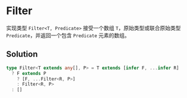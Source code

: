 # Filter

实现类型 `Filter<T, Predicate>` 接受一个数组 `T`，原始类型或联合原始类型 `Predicate`，并返回一个包含 `Predicate` 元素的数组。

## Solution

```ts
type Filter<T extends any[], P> = T extends [infer F, ...infer R]
  ? F extends P
    ? [F, ...Filter<R, P>]
    : Filter<R, P>
  : []
```
